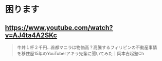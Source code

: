 # 困ります

## https://www.youtube.com/watch?v=AJ4ta4A2SKc

> 牛丼１杯２千円…首都マニラは物価高？高騰するフィリピンの不動産事情を移住歴15年のYouTuberアキラ先輩に聞いてみた｜岡本吉起塾Ch 
